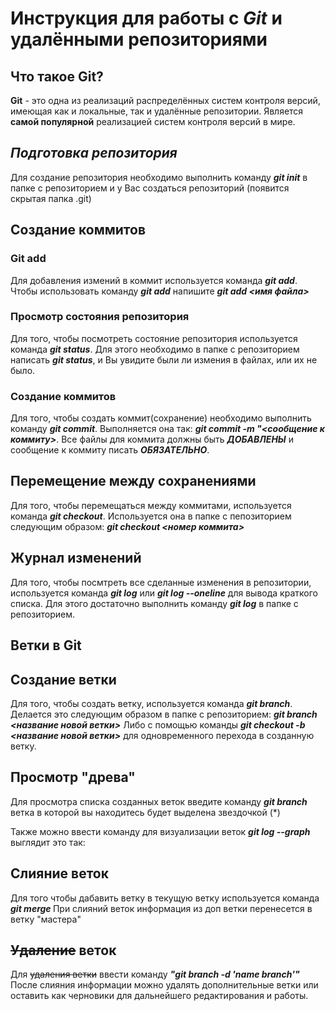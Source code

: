 # **Инструкция для работы с _Git_ и удалёнными репозиториями**

## **Что такое Git?**
**Git** - это одна из реализаций распределённых систем контроля версий, имеющая как и локальные, так и удалённые репозитории. Является __самой популярной__ реализацией систем контроля версий в мире.
## _Подготовка репозитория_
Для создание репозитория необходимо выполнить команду ***git init***  в папке с репозиторием и у Вас создаться репозиторий (появится скрытая папка .git)

## **Создание коммитов**

### **Git add**
Для добавления измений в коммит используется команда ***git add***. Чтобы использовать команду ***git add*** напишите ***git add <имя файла>***

### **Просмотр состояния репозитория**
Для того, чтобы посмотреть состояние репозитория используется команда ***git status***. Для этого необходимо в папке с репозиторием написать ***git status***, и Вы увидите были ли измения в файлах, или их не было.


### **Создание коммитов**
Для того, чтобы создать коммит(сохранение) необходимо выполнить команду ***git commit***. Выполняется она так: ***git commit -m "<сообщение к коммиту>***. Все файлы для коммита должны быть ***ДОБАВЛЕНЫ*** и сообщение к коммиту писать ***ОБЯЗАТЕЛЬНО***.

## **Перемещение между сохранениями**
Для того, чтобы перемещаться между коммитами, используется команда ***git checkout***. Используется она в папке с пепозиторием следующим образом: ***git checkout <номер коммита>***


## **Журнал изменений**
Для того, чтобы посмтреть все сделанные изменения в репозитории, используется команда ***git log*** или ***git log --oneline*** для вывода краткого списка. Для этого достаточно выполнить команду ***git log*** в папке с репозиторием.



## **Ветки в Git**

## **Создание ветки**

Для того, чтобы создать ветку, используется команда ***git branch***. Делается это следующим образом в папке с репозиторием: ***git branch <название новой ветки>***
Либо с помощью команды ***git checkout -b <название новой ветки>*** для одновременного перехода в созданную ветку.

## **Просмотр "древа"**

Для просмотра списка созданных веток введите команду ***git branch*** ветка в которой вы находитесь будет выделена звездочкой (*)


Также можно ввести команду для визуализации веток ***git log --graph*** выглядит это так:

## **Слияние веток**

Для того чтобы дабавить ветку в текущую ветку используется команда ***git merge <name branch>*** При слияний веток информация из доп ветки перенесется в ветку "мастера"

## **~~Удаление~~ веток**
Для ~~удаления ветки~~ ввести команду ***"git branch -d 'name branch'"*** После слияния информации можно удалять дополнительные ветки или оставить как черновики для дальнейшего редактирования и работы.



